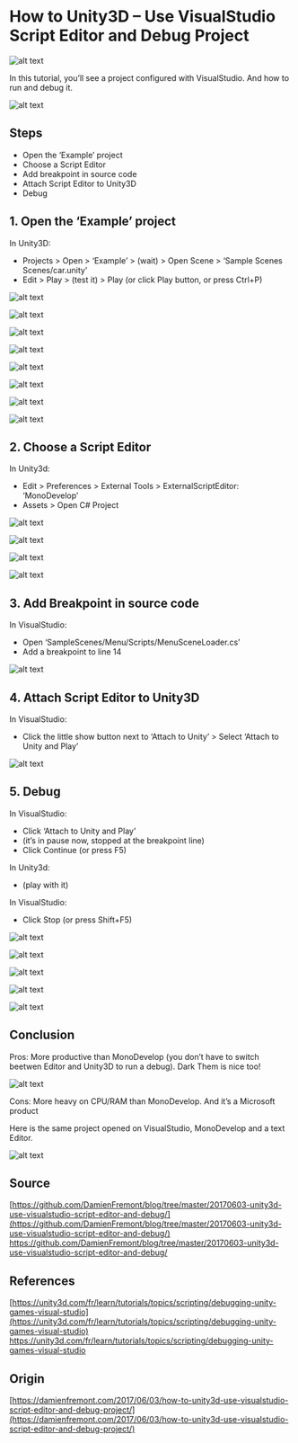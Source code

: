 How to Unity3D – Use VisualStudio Script Editor and Debug Project
======
 
![alt text](screenshots/170603170836797.png)
 
In this tutorial, you’ll see a project configured with VisualStudio. And how to run and debug it.
 

 
![alt text](screenshots/170603170836847.png)
 

 
## Steps
 
* Open the ‘Example’ project
* Choose a Script Editor
* Add breakpoint in source code
* Attach Script Editor to Unity3D
* Debug
 
## 1. Open the ‘Example’ project
 
In Unity3D:
 
* Projects > Open > ‘Example’ > (wait) > Open Scene > ‘Sample Scenes Scenes/car.unity’
* Edit > Play > (test it) > Play (or click Play button, or press Ctrl+P)
 
![alt text](screenshots/170603170837836.png)
 

 
![alt text](screenshots/170603170838032.png)
 

 
![alt text](screenshots/170603170838087.png)
 

 
![alt text](screenshots/170603170838274.png)
 

 
![alt text](screenshots/170603170838627.png)
 

 
![alt text](screenshots/170603170838718.png)
 

 
![alt text](screenshots/170603170838874.png)
 

 
![alt text](screenshots/170603170838973.png)
 

 
## 2. Choose a Script Editor
 
In Unity3d:
 
* Edit > Preferences > External Tools > ExternalScriptEditor: ‘MonoDevelop’
* Assets > Open C# Project
 
![alt text](screenshots/170603170839149.png)
 

 
![alt text](screenshots/170603170839443.png)
 

 
![alt text](screenshots/170603170839718.png)
 

 
![alt text](screenshots/170603170840077.png)
 

 
## 3. Add Breakpoint in source code
 
In VisualStudio:
 
* Open ‘SampleScenes/Menu/Scripts/MenuSceneLoader.cs’
* Add a breakpoint to line 14
 
![alt text](screenshots/170603170840619.png)
 

 
## 4. Attach Script Editor to Unity3D
 
In VisualStudio:
 
* Click the little show button next to ‘Attach to Unity’ > Select ‘Attach to Unity and Play’
 
![alt text](screenshots/170603170841237.png)
 

 
## 5. Debug
 
In VisualStudio:
 
* Click ‘Attach to Unity and Play’
* (it’s in pause now, stopped at the breakpoint line)
* Click Continue (or press F5)
 
In Unity3d:
 
* (play with it)
 
In VisualStudio:
 
* Click Stop (or press Shift+F5)
 
![alt text](screenshots/170603170841488.png)
 

 
![alt text](screenshots/170603170841654.png)
 

 
![alt text](screenshots/170603170842494.png)
 

 
![alt text](screenshots/170603170842652.png)
 

 
![alt text](screenshots/170603170843678.png)
 

 
## Conclusion
 
Pros: More productive than MonoDevelop  (you don’t have to switch beetwen Editor and Unity3D to run a debug). Dark Them is nice too!
 
![alt text](screenshots/170603170843876.png)
 
Cons: More heavy on CPU/RAM than MonoDevelop. And it’s a Microsoft product
 
 
 
Here is the same project opened on VisualStudio, MonoDevelop and a text Editor.
 
![alt text](screenshots/170603170844000.png)
 

 
 
 
## Source
 
[https://github.com/DamienFremont/blog/tree/master/20170603-unity3d-use-visualstudio-script-editor-and-debug/](https://github.com/DamienFremont/blog/tree/master/20170603-unity3d-use-visualstudio-script-editor-and-debug/)
https://github.com/DamienFremont/blog/tree/master/20170603-unity3d-use-visualstudio-script-editor-and-debug/
 
## References
 
[https://unity3d.com/fr/learn/tutorials/topics/scripting/debugging-unity-games-visual-studio](https://unity3d.com/fr/learn/tutorials/topics/scripting/debugging-unity-games-visual-studio)
https://unity3d.com/fr/learn/tutorials/topics/scripting/debugging-unity-games-visual-studio
 
 
## Origin
[https://damienfremont.com/2017/06/03/how-to-unity3d-use-visualstudio-script-editor-and-debug-project/](https://damienfremont.com/2017/06/03/how-to-unity3d-use-visualstudio-script-editor-and-debug-project/)
 
